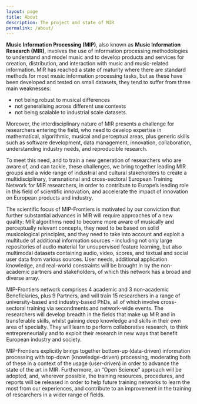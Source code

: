 ```yaml
---
layout: page
title: About
description: The project and state of MIR
permalink: /about/
---
```


**Music Information Processing (MIP)**, also known as **Music Information Research (MIR)**, involves the use of information processing methodologies to understand and model music and to develop products and services for creation, distribution, and interaction with music and music-related information. MIR has reached a state of maturity where there are standard methods for most music information processing tasks, but as these have been developed and tested on small datasets, they tend to suffer from three main weaknesses: 

* not being robust to musical differences
* not generalising across different use contexts
* not being scalable to industrial scale datasets. 

Moreover, the interdisciplinary nature of MIR presents a challenge for researchers entering the field, who need to develop expertise in mathematical, algorithmic, musical and perceptual areas, plus generic skills such as software development, data management, innovation, collaboration, understanding industry needs, and reproducible research. 

To meet this need, and to train a new generation of researchers who are aware of, and can tackle, these challenges, we bring together leading MIR groups and a wide range of industrial and cultural stakeholders to create a multidisciplinary, transnational and cross-sectoral European Training Network for MIR researchers, in order to contribute to Europe’s leading role in this field of scientific innovation, and accelerate the impact of innovation on European products and industry.

The scientific focus of MIP-Frontiers is motivated by our conviction that further substantial advances in MIR will require approaches of a new quality: MIR algorithms need to become more aware of musically and perceptually relevant concepts, they need to be based on solid musicological principles, and they need to take into account and exploit a multitude of additional information sources - including not only large repositories of audio material for unsupervised feature learning, but also multimodal datasets containing audio, video, scores, and textual and social user data from various sources. User needs, additional application knowledge, and real-world constraints will be brought in by the non-academic partners and stakeholders, of which this network has a broad and diverse array.

MIP-Frontiers network comprises 4 academic and 3 non-academic Beneficiaries, plus 9 Partners, and will train 15 researchers in a range of university-based and industry-based PhDs, all of which involve cross-sectoral training via secondments and network-wide events. The researchers will develop breadth in the fields that make up MIR and in transferable skills, whilst gaining deep knowledge and skills in their own area of specialty. They will learn to perform collaborative research, to think entrepreneurially and to exploit their research in new ways that benefit European industry and society. 

 
MIP-Frontiers explicitly brings together bottom-up (data-driven) information processing with top-down (knowledge-driven) processing, moderating both of these in a context of the usage (user-driven) in order to advance the state of the art in MIR. Furthermore, an “Open Science” approach will be adopted, and, wherever possible, the training resources, procedures, and reports will be released in order to help future training networks to learn the most from our experiences, and contribute to an improvement in the training of researchers in a wider range of fields.